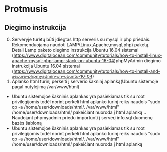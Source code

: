 # Protmusis


## Diegimo instrukcija

0. Serveryje turėtų būti įdiegtas http serveris su mysql ir php priedais. Rekomenduojama naudoti LAMP(Linux,Apache,mysql,php) paketą. Detali Lamp paketo diegimo instrukcija Ubuntu 16.04 sistemai (https://www.digitalocean.com/community/tutorials/how-to-install-linux-apache-mysql-php-lamp-stack-on-ubuntu-16-04)phpMyAdmin diegimo instrukcija Ubuntu 16.04 sistemai
(https://www.digitalocean.com/community/tutorials/how-to-install-and-secure-phpmyadmin-on-ubuntu-16-04)
1. Aplanko html turinį perkelti į serverio šakninį aplanką(Ubuntu sistemoje pagal nutylėjimą /var/www/html)
+ Ubuntu sistemojoe šakninis aplankas yra pasiekiamas tik su root privilegijomis todėl norint perkeli html aplanko turinį reiks naudois "sudo cp -a /home/user/downloads/html/. /var/www/html" /home/user/downloads/html/ pakeičiant nuoroda į html aplanką
.. Naudojant phpmyadmin priedu importuoti į serverį info.sql duomenų bazės šabloną
+ Ubuntu sistemojoe šakninis aplankas yra pasiekiamas tik su root privilegijomis todėl norint perkeli html aplanko turinį reiks naudois "sudo cp -a /home/user/downloads/html/. /var/www/html" /home/user/downloads/html/ pakeičiant nuoroda į html aplanką

